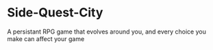 # Side-Quest-City
A persistant RPG game that evolves around you, and every choice you make can affect your game
